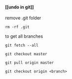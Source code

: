 #### [[undo in git]]

remove .git folder
```
rm -rf .git
```

to get all branches
```
git fetch --all
```

```
git checkout master
```

```
git pull origin master
```

```
git checkout origin <branch>
```